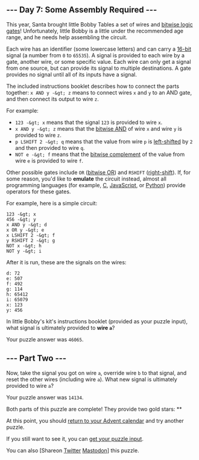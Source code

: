 
## --- Day 7: Some Assembly Required ---

This year, Santa brought little Bobby Tables a set of wires and [bitwise logic gates](https://en.wikipedia.org/wiki/Bitwise_operation)!  Unfortunately, little Bobby is a little under the recommended age range, and he needs help assembling the circuit.

Each wire has an identifier (some lowercase letters) and can carry a [16-bit](https://en.wikipedia.org/wiki/16-bit) signal (a number from `0` to `65535`).  A signal is provided to each wire by a gate, another wire, or some specific value. Each wire can only get a signal from one source, but can provide its signal to multiple destinations.  A gate provides no signal until all of its inputs have a signal.

The included instructions booklet describes how to connect the parts together: `x AND y -&gt; z` means to connect wires `x` and `y` to an AND gate, and then connect its output to wire `z`.

For example:

- `123 -&gt; x` means that the signal `123` is provided to wire `x`.
- `x AND y -&gt; z` means that the [bitwise AND](https://en.wikipedia.org/wiki/Bitwise_operation#AND) of wire `x` and wire `y` is provided to wire `z`.
- `p LSHIFT 2 -&gt; q` means that the value from wire `p` is [left-shifted](https://en.wikipedia.org/wiki/Logical_shift) by `2` and then provided to wire `q`.
- `NOT e -&gt; f` means that the [bitwise complement](https://en.wikipedia.org/wiki/Bitwise_operation#NOT) of the value from wire `e` is provided to wire `f`.

Other possible gates include `OR` ([bitwise OR](https://en.wikipedia.org/wiki/Bitwise_operation#OR)) and `RSHIFT` ([right-shift](https://en.wikipedia.org/wiki/Logical_shift)).  If, for some reason, you'd like to **emulate** the circuit instead, almost all programming languages (for example, [C](https://en.wikipedia.org/wiki/Bitwise_operations_in_C), [JavaScript](https://developer.mozilla.org/en-US/docs/Web/JavaScript/Reference/Operators/Bitwise_Operators), or [Python](https://wiki.python.org/moin/BitwiseOperators)) provide operators for these gates.

For example, here is a simple circuit:

```
123 -&gt; x
456 -&gt; y
x AND y -&gt; d
x OR y -&gt; e
x LSHIFT 2 -&gt; f
y RSHIFT 2 -&gt; g
NOT x -&gt; h
NOT y -&gt; i

```

After it is run, these are the signals on the wires:

```
d: 72
e: 507
f: 492
g: 114
h: 65412
i: 65079
x: 123
y: 456

```

In little Bobby's kit's instructions booklet (provided as your puzzle input), what signal is ultimately provided to **wire `a`**?

Your puzzle answer was `46065`.

## --- Part Two ---

Now, take the signal you got on wire `a`, override wire `b` to that signal, and reset the other wires (including wire `a`).  What new signal is ultimately provided to wire `a`?

Your puzzle answer was `14134`.

Both parts of this puzzle are complete! They provide two gold stars: **

At this point, you should [return to your Advent calendar](/2015) and try another puzzle.

If you still want to see it, you can [get your puzzle input](7/input).

You can also [Shareon
  [Twitter](https://twitter.com/intent/tweet?text=I%27ve+completed+%22Some+Assembly+Required%22+%2D+Day+7+%2D+Advent+of+Code+2015&amp;url=https%3A%2F%2Fadventofcode%2Ecom%2F2015%2Fday%2F7&amp;related=ericwastl&amp;hashtags=AdventOfCode)
[Mastodon](javascript:void(0);)] this puzzle.
